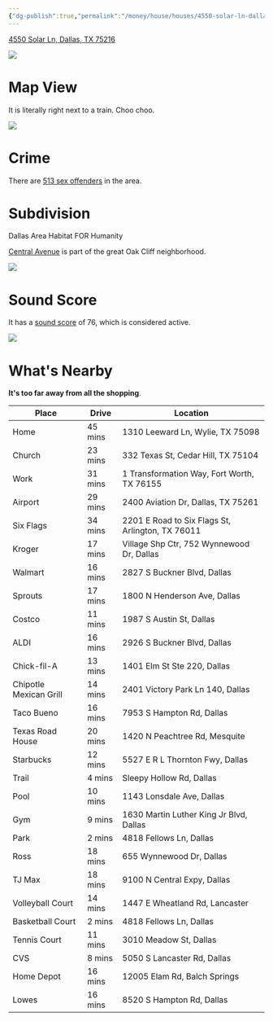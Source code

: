 ```yaml
---
{"dg-publish":true,"permalink":"/money/house/houses/4550-solar-ln-dallas-tx-75216/","tags":["homes2023","nixed"],"created":"Jun 29, 2023, 7:49 PM"}
---
```



[4550 Solar Ln, Dallas, TX 75216](https://www.zillow.com/homedetails/4550-Solar-Ln-Dallas-TX-75216/26857252_zpid/?)

![](https://photos.zillowstatic.com/fp/9c021bd6ead52a4a4ded3c4bcd05ced6-cc_ft_1536.webp)


# Map View

It is literally right next to a train. Choo choo.

![](https://i.imgur.com/Jx0TFFn.png)


# Crime

There are [513 sex offenders](https://www.propertyiq.com/tx/dallas/solar-lane/75216-piq165202851) in the area.

# Subdivision

Dallas Area Habitat FOR Humanity

[Central Avenue](https://www.realtor.com/realestateandhomes-search/Oak-Cliff_Dallas_TX/overview) is part of the great Oak Cliff neighborhood. 

![](https://i.imgur.com/ute24mC.png)


# Sound Score

It has a [sound score](https://howloud.com/) of 76, which is considered active.

![](https://i.imgur.com/Jxr0hQl.png)


# What's Nearby

**It's too far away from all the shopping**.

| Place                  | Drive   | Location                                         |
|------------------------|---------|--------------------------------------------------|
| Home                   | 45 mins | 1310 Leeward Ln, Wylie, TX 75098                 |
| Church                 | 23 mins | 332 Texas St, Cedar Hill, TX 75104               |
| Work                   | 31 mins | 1 Transformation Way, Fort Worth, TX 76155       |
| Airport                | 29 mins | 2400 Aviation Dr, Dallas, TX 75261               |
| Six Flags              | 34 mins | 2201 E Road to Six Flags St, Arlington, TX 76011 |
| Kroger                 | 17 mins | Village Shp Ctr, 752 Wynnewood Dr, Dallas        |
| Walmart                | 16 mins | 2827 S Buckner Blvd, Dallas                      |
| Sprouts                | 17 mins | 1800 N Henderson Ave, Dallas                     |
| Costco                 | 11 mins | 1987 S Austin St, Dallas                         |
| ALDI                   | 16 mins | 2926 S Buckner Blvd, Dallas                      |
| Chick-fil-A            | 13 mins | 1401 Elm St Ste 220, Dallas                      |
| Chipotle Mexican Grill | 14 mins | 2401 Victory Park Ln 140, Dallas                 |
| Taco Bueno             | 16 mins | 7953 S Hampton Rd, Dallas                        |
| Texas Road House       | 20 mins | 1420 N Peachtree Rd, Mesquite                    |
| Starbucks              | 12 mins | 5527 E R L Thornton Fwy, Dallas                  |
| Trail                  | 4 mins  | Sleepy Hollow Rd, Dallas                         |
| Pool                   | 10 mins | 1143 Lonsdale Ave, Dallas                        |
| Gym                    | 9 mins  | 1630 Martin Luther King Jr Blvd, Dallas          |
| Park                   | 2 mins  | 4818 Fellows Ln, Dallas                          |
| Ross                   | 18 mins | 655 Wynnewood Dr, Dallas                         |
| TJ Max                 | 18 mins | 9100 N Central Expy, Dallas                      |
| Volleyball Court       | 14 mins | 1447 E Wheatland Rd, Lancaster                   |
| Basketball Court       | 2 mins  | 4818 Fellows Ln, Dallas                          |
| Tennis Court           | 11 mins | 3010 Meadow St, Dallas                           |
| CVS                    | 8 mins  | 5050 S Lancaster Rd, Dallas                      |
| Home Depot             | 16 mins | 12005 Elam Rd, Balch Springs                     |
| Lowes                  | 16 mins | 8520 S Hampton Rd, Dallas                        |

